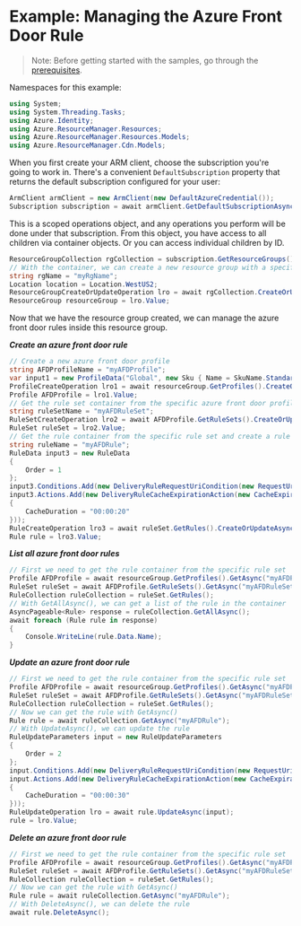 # Example: Managing the Azure Front Door Rule

>Note: Before getting started with the samples, go through the [prerequisites](https://github.com/Azure/azure-sdk-for-net/tree/main/sdk/resourcemanager/Azure.ResourceManager#prerequisites).

Namespaces for this example:
```C# Snippet:Manage_AFDRules_Namespaces
using System;
using System.Threading.Tasks;
using Azure.Identity;
using Azure.ResourceManager.Resources;
using Azure.ResourceManager.Resources.Models;
using Azure.ResourceManager.Cdn.Models;
```

When you first create your ARM client, choose the subscription you're going to work in. There's a convenient `DefaultSubscription` property that returns the default subscription configured for your user:

```C# Snippet:Readme_DefaultSubscription
ArmClient armClient = new ArmClient(new DefaultAzureCredential());
Subscription subscription = await armClient.GetDefaultSubscriptionAsync();
```

This is a scoped operations object, and any operations you perform will be done under that subscription. From this object, you have access to all children via container objects. Or you can access individual children by ID.

```C# Snippet:Readme_GetResourceGroupContainer
ResourceGroupCollection rgCollection = subscription.GetResourceGroups();
// With the container, we can create a new resource group with a specific name
string rgName = "myRgName";
Location location = Location.WestUS2;
ResourceGroupCreateOrUpdateOperation lro = await rgCollection.CreateOrUpdateAsync(rgName, new ResourceGroupData(location));
ResourceGroup resourceGroup = lro.Value;
```

Now that we have the resource group created, we can manage the azure front door rules inside this resource group.

***Create an azure front door rule***

```C# Snippet:Managing_AFDRules_CreateAnAzureFrontDoorRule
// Create a new azure front door profile
string AFDProfileName = "myAFDProfile";
var input1 = new ProfileData("Global", new Sku { Name = SkuName.StandardAzureFrontDoor });
ProfileCreateOperation lro1 = await resourceGroup.GetProfiles().CreateOrUpdateAsync(AFDProfileName, input1);
Profile AFDProfile = lro1.Value;
// Get the rule set container from the specific azure front door profile and create a rule set
string ruleSetName = "myAFDRuleSet";
RuleSetCreateOperation lro2 = await AFDProfile.GetRuleSets().CreateOrUpdateAsync(ruleSetName);
RuleSet ruleSet = lro2.Value;
// Get the rule container from the specific rule set and create a rule
string ruleName = "myAFDRule";
RuleData input3 = new RuleData
{
    Order = 1
};
input3.Conditions.Add(new DeliveryRuleRequestUriCondition(new RequestUriMatchConditionParameters(RequestUriMatchConditionParametersOdataType.MicrosoftAzureCdnModelsDeliveryRuleRequestUriConditionParameters, RequestUriOperator.Any)));
input3.Actions.Add(new DeliveryRuleCacheExpirationAction(new CacheExpirationActionParameters(CacheExpirationActionParametersOdataType.MicrosoftAzureCdnModelsDeliveryRuleCacheExpirationActionParameters, CacheBehavior.Override, CacheType.All)
{
    CacheDuration = "00:00:20"
}));
RuleCreateOperation lro3 = await ruleSet.GetRules().CreateOrUpdateAsync(ruleName, input3);
Rule rule = lro3.Value;
```

***List all  azure front door rules***

```C# Snippet:Managing_AFDRules_ListAllAzureFrontDoorRules
// First we need to get the rule container from the specific rule set
Profile AFDProfile = await resourceGroup.GetProfiles().GetAsync("myAFDProfile");
RuleSet ruleSet = await AFDProfile.GetRuleSets().GetAsync("myAFDRuleSet");
RuleCollection ruleCollection = ruleSet.GetRules();
// With GetAllAsync(), we can get a list of the rule in the container
AsyncPageable<Rule> response = ruleCollection.GetAllAsync();
await foreach (Rule rule in response)
{
    Console.WriteLine(rule.Data.Name);
}
```

***Update an azure front door rule***

```C# Snippet:Managing_AFDRules_UpdateAnAzureFrontDoorRule
// First we need to get the rule container from the specific rule set
Profile AFDProfile = await resourceGroup.GetProfiles().GetAsync("myAFDProfile");
RuleSet ruleSet = await AFDProfile.GetRuleSets().GetAsync("myAFDRuleSet");
RuleCollection ruleCollection = ruleSet.GetRules();
// Now we can get the rule with GetAsync()
Rule rule = await ruleCollection.GetAsync("myAFDRule");
// With UpdateAsync(), we can update the rule
RuleUpdateParameters input = new RuleUpdateParameters
{
    Order = 2
};
input.Conditions.Add(new DeliveryRuleRequestUriCondition(new RequestUriMatchConditionParameters(RequestUriMatchConditionParametersOdataType.MicrosoftAzureCdnModelsDeliveryRuleRequestUriConditionParameters, RequestUriOperator.Any)));
input.Actions.Add(new DeliveryRuleCacheExpirationAction(new CacheExpirationActionParameters(CacheExpirationActionParametersOdataType.MicrosoftAzureCdnModelsDeliveryRuleCacheExpirationActionParameters, CacheBehavior.Override, CacheType.All)
{
    CacheDuration = "00:00:30"
}));
RuleUpdateOperation lro = await rule.UpdateAsync(input);
rule = lro.Value;
```

***Delete an azure front door rule***

```C# Snippet:Managing_AFDRules_DeleteAnAzureFrontDoorRule
// First we need to get the rule container from the specific rule set
Profile AFDProfile = await resourceGroup.GetProfiles().GetAsync("myAFDProfile");
RuleSet ruleSet = await AFDProfile.GetRuleSets().GetAsync("myAFDRuleSet");
RuleCollection ruleCollection = ruleSet.GetRules();
// Now we can get the rule with GetAsync()
Rule rule = await ruleCollection.GetAsync("myAFDRule");
// With DeleteAsync(), we can delete the rule
await rule.DeleteAsync();
```

